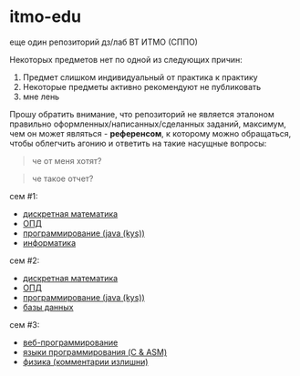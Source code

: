 # itmo-edu

еще один репозиторий дз/лаб ВТ ИТМО (СППО)

Некоторых предметов нет по одной из следующих причин:
1. Предмет слишком индивидуальный от практика к практику
2. Некоторые предметы активно рекомендуют не публиковать
3. мне лень

Прошу обратить внимание, что репозиторий не является эталоном правильно оформленных/написанных/сделанных заданий, максимум, чем он может являться - **референсом**, к которому можно обращаться, чтобы облегчить агонию и ответить на такие насущные вопросы:

> че от меня хотят?

> че такое отчет?

сем #1:
- [дискретная математика](/discrete-maths/)
- [ОПД](/opd/)
- [программирование (java (kys))](/programming/)
- [информатика](/informatics/)

сем #2:
- [дискретная математика](/discrete-maths/)
- [ОПД](/opd/)
- [программирование (java (kys))](/programming/)
- [базы данных](/db/)

сем #3:
- [веб-программирование](/web/)
- [языки программирования (C & ASM)](/programming-languages/)
- [физика (комментарии излишни)](/physics/)

